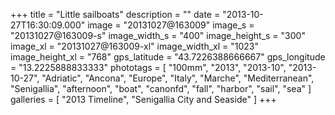 +++
title = "Little sailboats"
description = ""
date = "2013-10-27T16:30:09.000"
image = "20131027@163009"
image_s = "20131027@163009-s"
image_width_s = "400"
image_height_s = "300"
image_xl = "20131027@163009-xl"
image_width_xl = "1023"
image_height_xl = "768"
gps_latitude = "43.7226388666667"
gps_longitude = "13.2225888833333"
phototags = [ "100mm", "2013", "2013-10", "2013-10-27", "Adriatic", "Ancona", "Europe", "Italy", "Marche", "Mediterranean", "Senigallia", "afternoon", "boat", "canonfd", "fall", "harbor", "sail", "sea" ]
galleries = [ "2013 Timeline", "Senigallia City and Seaside" ]
+++
